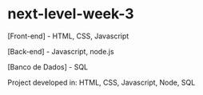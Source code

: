 # next-level-week-3

[Front-end] - HTML, CSS, Javascript

[Back-end] - Javascript, node.js

[Banco de Dados] - SQL


Project developed in:
HTML, CSS, Javascript, Node, SQL